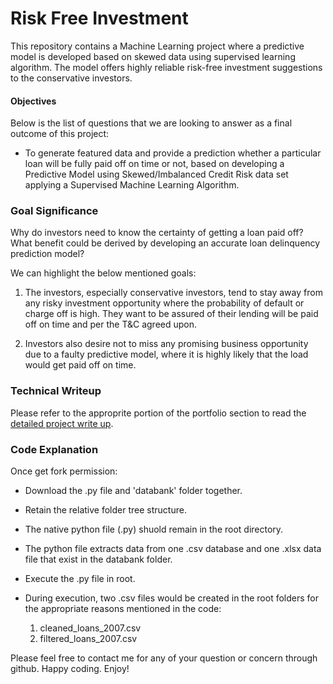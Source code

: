 # Risk Free Investment

This repository contains a Machine Learning project where a predictive model is developed based on skewed data using supervised learning algorithm. The model offers highly reliable risk-free investment suggestions to the conservative investors. 

#### Objectives

Below is the list of questions that we are looking to answer as a final outcome of this project:

* To generate featured data and provide a prediction whether a particular loan will be fully paid off on time or not, based on developing a Predictive Model using Skewed/Imbalanced Credit Risk data set applying a Supervised Machine Learning Algorithm. 


### Goal Significance

Why do investors need to know the certainty of getting a loan paid off? What benefit could be derived by developing an accurate loan delinquency prediction model? 

We can highlight the below mentioned goals: 

1.	The investors, especially conservative investors, tend to stay away from any risky investment opportunity where the probability of default or charge off is high. They want to be assured of their lending will be paid off on time and per the T&C agreed upon.

2.	Investors also desire not to miss any promising business opportunity due to a faulty predictive model, where it is highly likely that the load would get paid off on time.

### Technical Writeup

Please refer to the approprite portion of the portfolio section to read the [detailed project write up](https://portfolio.mshah.info/risk-free-investment/). 

### Code Explanation

Once get fork permission:

* Download the .py file and 'databank' folder together.  

* Retain the relative folder tree structure. 

* The native python file (.py) shuold remain in the root directory.

* The python file extracts data from one .csv database and one .xlsx data file that exist in the databank folder. 

* Execute the .py file in root. 

* During execution, two .csv files would be created in the root folders for the appropriate reasons mentioned in the code: 
	
	1. cleaned_loans_2007.csv
	2. filtered_loans_2007.csv

Please feel free to contact me for any of your question or concern through github. Happy coding. Enjoy! 
